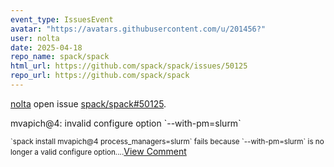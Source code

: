 ```yaml
---
event_type: IssuesEvent
avatar: "https://avatars.githubusercontent.com/u/201456?"
user: nolta
date: 2025-04-18
repo_name: spack/spack
html_url: https://github.com/spack/spack/issues/50125
repo_url: https://github.com/spack/spack
---
```


<a href='https://github.com/nolta' target='_blank'>nolta</a> open issue <a href='https://github.com/spack/spack/issues/50125' target='_blank'>spack/spack#50125</a>.

<p>mvapich@4: invalid configure option `--with-pm=slurm`</p><small>`spack install mvapich@4 process_managers=slurm` fails because `--with-pm=slurm` is no longer a valid configure option....</small><a href='https://github.com/spack/spack/issues/50125' target='_blank'>View Comment</a>
